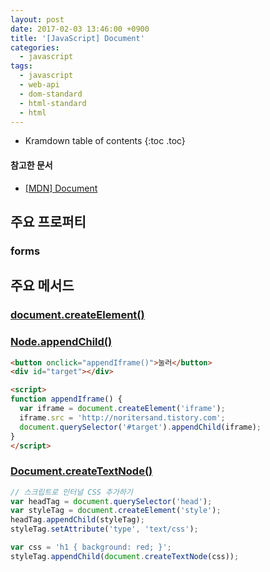 ```yaml
---
layout: post
date: 2017-02-03 13:46:00 +0900
title: '[JavaScript] Document'
categories:
  - javascript
tags:
  - javascript
  - web-api
  - dom-standard
  - html-standard
  - html
---
```


* Kramdown table of contents
{:toc .toc}

#### 참고한 문서

- [\[MDN\] Document](https://developer.mozilla.org/en-US/docs/Web/API/Document)

## 주요 프로퍼티

### forms

## 주요 메서드

### [document.createElement()](https://developer.mozilla.org/ko/docs/Web/API/Document/createElement)

### [Node.appendChild()](https://developer.mozilla.org/en-US/docs/Web/API/Node/appendChild)

```html
<button onclick="appendIframe()">눌러</button>
<div id="target"></div>

<script>
function appendIframe() {
  var iframe = document.createElement('iframe');
  iframe.src = 'http://noritersand.tistory.com';
  document.querySelector('#target').appendChild(iframe);
}
</script>
```

### [Document.createTextNode()](https://developer.mozilla.org/ko/docs/Web/API/Document/createTextNode)

```js
// 스크립트로 인터널 CSS 추가하기
var headTag = document.querySelector('head');
var styleTag = document.createElement('style');
headTag.appendChild(styleTag);
styleTag.setAttribute('type', 'text/css');

var css = 'h1 { background: red; }';
styleTag.appendChild(document.createTextNode(css));
```
